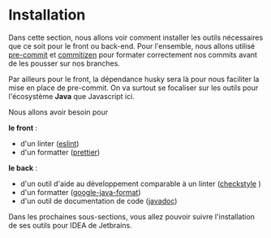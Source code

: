# Installation

Dans cette section, nous allons voir comment installer les outils nécessaires que ce soit pour le front ou back-end.
Pour l'ensemble, nous allons utilisé [pre-commit](./precommit_commitizen.md) et [commitizen](./precommit_commitizen.md) pour formater correctement nos commits avant de les pousser sur nos branches.

Par ailleurs pour le front, la dépendance husky sera là pour nous faciliter la mise en place de pre-commit.
On va surtout se focaliser sur les outils pour l'écosystème **Java** que Javascript ici.

Nous allons avoir besoin pour 

**le front** :
- d'un linter ([eslint](https://eslint.org/))
- d'un formatter ([prettier](https://prettier.io/))

**le back** :
- d'un outil d'aide au développement comparable à un linter ([checkstyle](https://checkstyle.org/) )
- d'un formatter ([google-java-format](https://github.com/google/google-java-format))
- d'un outil de documentation de code ([javadoc](https://www.baeldung.com/javadoc))

Dans les prochaines sous-sections, vous allez pouvoir suivre l'installation de ses outils pour IDEA de Jetbrains.



